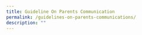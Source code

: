 ```yaml
---
title: Guideline On Parents Communication
permalink: /guidelines-on-parents-communications/
description: ""
---
```

